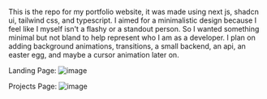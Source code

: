 This is the repo for my portfolio website, it was made using next js, shadcn ui, tailwind css, and typescript. I aimed for a minimalistic design because I feel like I myself isn't a flashy or a standout person. So I wanted something minimal but not bland to help represent who I am as a developer. I plan on adding background animations, transitions, a small backend, an api, an easter egg, and maybe a cursor animation later on.

Landing Page:
![image](https://github.com/JayvonK/MyPortfolio/assets/148283258/49ede5e3-4135-4bf6-81c3-b5f2f19e98fa)

Projects Page:
![image](https://github.com/JayvonK/MyPortfolio/assets/148283258/55eacc6b-a270-47e9-9352-f5365339f62b)
